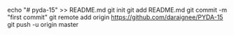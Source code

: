 echo "# pyda-15" >> README.md
git init
git add README.md
git commit -m  "first commit"
git remote add origin https://github.com/daraignee/PYDA-15
git push -u origin master
